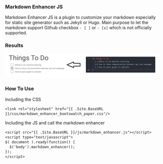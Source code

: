 ### Markdown Enhancer JS

Markdown Enhancer JS is a plugin to customize your markdown especially for static site generator such as Jekyll or Hugo. Main purpose to let the markdown support Github checkbox `- [ ]` or `- [x]` which is not officially supported.

### Results
![mardown-enhancer-JS](https://github.com/nghenglim/markdown-enhancer/raw/master/image.png "mardown-enhancer-JS")

### How To Use
Including the CSS
```
<link rel="stylesheet" href="{{ .Site.BaseURL }}/css/markdown_enhancer_bootswatch_paper.css"/>
```
Including the JS and call the markdown enhancer
```
<script src="{{ .Site.BaseURL }}/js/markdown_enhancer.js"></script>
<script type="text/javascript">
$( document ).ready(function() {
  $('body').markdown_enhancer();
});
</script>
```
